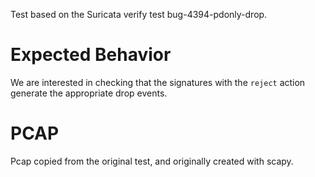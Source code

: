 Test based on the Suricata verify test bug-4394-pdonly-drop.

Expected Behavior
=================

We are interested in checking that the signatures with the `reject` action
generate the appropriate drop events.

PCAP
====

Pcap copied from the original test, and originally created with scapy.

